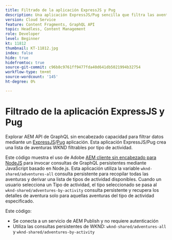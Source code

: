 ```yaml
---
title: Filtrado de la aplicación ExpressJS y Pug
description: Una aplicación ExpressJS/Pug sencilla que filtra las aventuras de WKND modeladas con fragmentos de contenido.
version: Cloud Service
feature: Content Fragments, GraphQL API
topic: Headless, Content Management
role: Developer
level: Beginner
kt: 11812
thumbnail: KT-11812.jpg
index: false
hide: true
hidefromtoc: true
source-git-commit: c96b8c9761ff9477fda40d641db5021994b32754
workflow-type: tm+mt
source-wordcount: '145'
ht-degree: 0%

---
```



# Filtrado de la aplicación ExpressJS y Pug

Explorar AEM API de GraphQL sin encabezado capacidad para filtrar datos mediante un [ExpressJS](https://expressjs.com/)/[Pug](https://pugjs.org/) aplicación. Esta aplicación ExpressJS/Pug crea una lista de aventuras WKND filtrables por tipo de actividad.

Este código muestra el uso de Adobe [AEM cliente sin encabezado para NodeJS](https://github.com/adobe/aem-headless-client-nodejs#aem-headless-client-for-nodejs) para invocar consultas de GraphQL persistentes mediante JavaScript basado en Node.js. Esta aplicación utiliza la variable `wknd-shared/adventures-all` consulta persistente para recopilar todas las aventuras y derivar una lista de tipos de actividad disponibles. Cuando un usuario selecciona un Tipo de actividad, el tipo seleccionado se pasa al `wknd-shared/adventures-by-activity` consulta persistente y recupera los detalles de aventura solo para aquellas aventuras del tipo de actividad especificado.

Este código:

+ Se conecta a un servicio de AEM Publish y no requiere autenticación
+ Utiliza las consultas persistentes de WKND: `wknd-shared/adventures-all` y `wknd-shared/adventures-by-activity`
